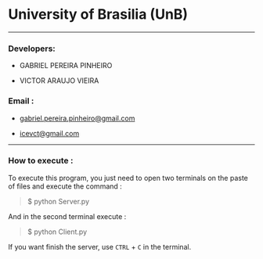 # University of Brasilia (UnB)

___________________________________________________________________________________________________________________________________________

### Developers:

- GABRIEL PEREIRA PINHEIRO 

- VICTOR ARAUJO VIEIRA

### Email :

- gabriel.pereira.pinheiro@gmail.com

- icevct@gmail.com

__________________________________________________________________________________________________________________________________________

### How to execute :

To execute this program, you just need to open two terminals on the paste of files and execute the command :

> $ python Server.py

And in the second terminal execute :

> $ python Client.py


If you want finish the server, use ```CTRL``` + ```C``` in the terminal.
